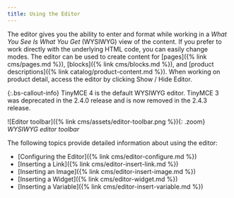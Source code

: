 ```yaml
---
title: Using the Editor
---
```


The editor gives you the ability to enter and format while working in a _What You See Is What You Get_ (WYSIWYG) view of the content. If you prefer to work directly with the underlying HTML code, you can easily change modes. The editor can be used to create content for [pages]({% link cms/pages.md %}), [blocks]({% link cms/blocks.md %}), and [product descriptions]({% link catalog/product-content.md %}). When working on product detail, access the editor by clicking <span class="btn">Show / Hide Editor</span>.

{:.bs-callout-info}
TinyMCE 4 is the default WYSIWYG editor. TinyMCE 3 was deprecated in the 2.4.0 release and is now removed in the 2.4.3 release.

![Editor toolbar]({% link cms/assets/editor-toolbar.png %}){: .zoom}
_WYSIWYG editor toolbar_

The following topics provide detailed information about using the editor:

- [Configuring the Editor]({% link cms/editor-configure.md %})
- [Inserting a Link]({% link cms/editor-insert-link.md %})
- [Inserting an Image]({% link cms/editor-insert-image.md %})
- [Inserting a Widget]({% link cms/editor-widget.md %})
- [Inserting a Variable]({% link cms/editor-insert-variable.md %})
